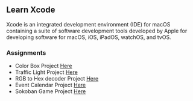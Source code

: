 ## Learn Xcode

Xcode is an integrated development environment (IDE) for macOS containing a suite of software development tools developed by Apple for developing software for
macOS, iOS, iPadOS, watchOS, and tvOS.

### Assignments
- Color Box Project [Here](https://docs.google.com/document/d/1oT5W1dOh819gvXZxZJ-Ml4ZHKtlrzEliT82Afk8qFCg/edit?usp=sharing)
- Traffic Light Project [Here](https://docs.google.com/document/d/1Ycqlr-VPFwfks0xKRfiFlPIOb4014yTEToFox1oeuX8/edit?usp=sharing)
- RGB to Hex decoder Project [Here](https://docs.google.com/document/d/1NDyT-WV2HUIoQ63I2IBFn1TgXXUQ61yMEiLn-mf5t_4/edit?usp=sharing)
- Event Calendar Project [Here](https://docs.google.com/document/d/1YHSNHUq6H9wNgYrAgXLnWiP_2HVy_bitTk2AFzM_FCU/edit?usp=sharing)
- Sokoban Game Project [Here](https://docs.google.com/document/d/16l2bjzp0IeNRamsweBDiaL6IsfubEoQ_HTPVjLRyo88/edit?usp=sharing)


